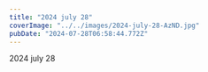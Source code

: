 ```yaml
---
title: "2024 july 28"
coverImage: "../../images/2024-july-28-AzND.jpg"
pubDate: "2024-07-28T06:58:44.772Z"
---
```


2024 july 28
